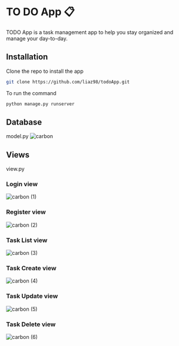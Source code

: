 # TO DO App :clipboard:

TODO App is a task management app to help you stay organized and manage your day-to-day.

## Installation

Clone the repo to install the app

```bash
git clone https://github.com/liaz98/todoApp.git
```
To run the command
```bash
python manage.py runserver
```

## Database
model.py 
![carbon](https://user-images.githubusercontent.com/33596154/138088443-ea08294c-9833-4394-8a5a-e671238c6c1a.png)

## Views
view.py

### Login view
![carbon (1)](https://user-images.githubusercontent.com/33596154/138088578-6711256b-33cd-4397-a8f7-4fdf8382cb22.png)

### Register view
![carbon (2)](https://user-images.githubusercontent.com/33596154/138088672-788e04a6-389d-49ab-800e-bc2d8f648ea9.png)

### Task List view
![carbon (3)](https://user-images.githubusercontent.com/33596154/138088703-90284ba7-aa72-4a2b-9d2e-7ad54145139f.png)

### Task Create view

![carbon (4)](https://user-images.githubusercontent.com/33596154/138088847-79b5b585-ba64-4c8a-b85e-b3c3edb1670b.png)

### Task Update view
![carbon (5)](https://user-images.githubusercontent.com/33596154/138088866-b804d2f8-9293-465e-9d1c-1d531e2c0aaf.png)


### Task Delete view
![carbon (6)](https://user-images.githubusercontent.com/33596154/138088881-ffa90860-76f0-4463-b8ec-6dafc97f92a5.png)

